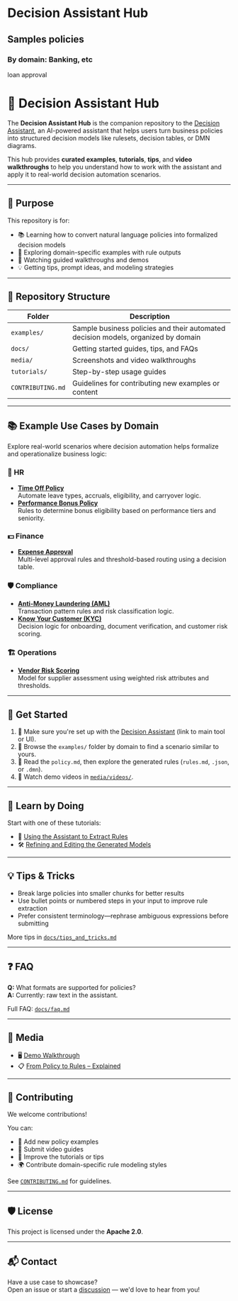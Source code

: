 # Decision Assistant Hub

## Samples policies
### By domain: Banking, etc
loan approval

# 🤖 Decision Assistant Hub

The **Decision Assistant Hub** is the companion repository to the [Decision Assistant](#), an AI-powered assistant that helps users turn business policies into structured decision models like rulesets, decision tables, or DMN diagrams.

This hub provides **curated examples**, **tutorials**, **tips**, and **video walkthroughs** to help you understand how to work with the assistant and apply it to real-world decision automation scenarios.

---

## 🎯 Purpose

This repository is for:
- 📚 Learning how to convert natural language policies into formalized decision models
- 🧪 Exploring domain-specific examples with rule outputs
- 🎥 Watching guided walkthroughs and demos
- 💡 Getting tips, prompt ideas, and modeling strategies

---

## 📁 Repository Structure

| Folder | Description |
|--------|-------------|
| `examples/` | Sample business policies and their automated decision models, organized by domain |
| `docs/` | Getting started guides, tips, and FAQs |
| `media/` | Screenshots and video walkthroughs |
| `tutorials/` | Step-by-step usage guides |
| `CONTRIBUTING.md` | Guidelines for contributing new examples or content |

---

## 📚 Example Use Cases by Domain

Explore real-world scenarios where decision automation helps formalize and operationalize business logic:

### 👥 HR
- **[Time Off Policy](examples/hr/time_off_policy/)**  
  Automate leave types, accruals, eligibility, and carryover logic.  
- **[Performance Bonus Policy](examples/hr/performance_bonus_policy/)**  
  Rules to determine bonus eligibility based on performance tiers and seniority.

### 💵 Finance
- **[Expense Approval](examples/finance/expense_approval/)**  
  Multi-level approval rules and threshold-based routing using a decision table.

### 🛡 Compliance
- **[Anti-Money Laundering (AML)](examples/compliance/aml_policy/)**  
  Transaction pattern rules and risk classification logic.  
- **[Know Your Customer (KYC)](examples/compliance/kyc_policy/)**  
  Decision logic for onboarding, document verification, and customer risk scoring.

### 🏗 Operations
- **[Vendor Risk Scoring](examples/operations/vendor_risk_scoring/)**  
  Model for supplier assessment using weighted risk attributes and thresholds.

---

## 🚀 Get Started

1. 🔧 Make sure you're set up with the [Decision Assistant](#) (link to main tool or UI).
2. 📂 Browse the `examples/` folder by domain to find a scenario similar to yours.
3. 🧠 Read the `policy.md`, then explore the generated rules (`rules.md`, `.json`, or `.dmn`).
4. 🎥 Watch demo videos in [`media/videos/`](media/videos/).

---

## 🧠 Learn by Doing

Start with one of these tutorials:

- 📘 [Using the Assistant to Extract Rules](tutorials/01_using_the_assistant.md)
- 🛠️ [Refining and Editing the Generated Models](tutorials/02_editing_generated_models.md)

---

## 💡 Tips & Tricks

- Break large policies into smaller chunks for better results
- Use bullet points or numbered steps in your input to improve rule extraction
- Prefer consistent terminology—rephrase ambiguous expressions before submitting

More tips in [`docs/tips_and_tricks.md`](docs/tips_and_tricks.md)

---

## ❓ FAQ

**Q:** What formats are supported for policies?  
**A:** Currently: raw text in the assistant.

Full FAQ: [`docs/faq.md`](docs/faq.md)

---

## 🎥 Media

- 🖥️ [Demo Walkthrough](media/videos/demo_walkthrough.mp4)
- 📋 [From Policy to Rules – Explained](media/videos/from_policy_to_rules.mp4)

---

## 🤝 Contributing

We welcome contributions!

You can:
- 📝 Add new policy examples
- 🎥 Submit video guides
- 🔧 Improve the tutorials or tips
- 🌍 Contribute domain-specific rule modeling styles

See [`CONTRIBUTING.md`](CONTRIBUTING.md) for guidelines.

---

## 🛡 License

This project is licensed under the **Apache 2.0**.

---

## 📬 Contact

Have a use case to showcase?  
Open an issue or start a [discussion](https://github.com/your-org/decision-assistant-hub/discussions) — we'd love to hear from you!

